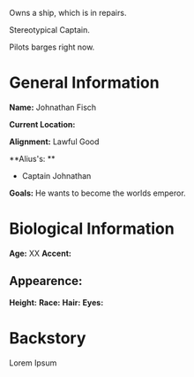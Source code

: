 Owns a ship, which is in repairs.

Stereotypical Captain.

Pilots barges right now.

# General Information
**Name:**  Johnathan Fisch

**Current Location:**

**Alignment:** Lawful Good

**Alius's: **
- Captain Johnathan

**Goals:** He wants to become the worlds emperor.

# Biological Information
**Age:** XX
**Accent:**
## Appearence:
**Height:**
**Race:** 
**Hair:** 
**Eyes:** 
# Backstory
Lorem Ipsum
